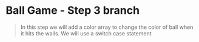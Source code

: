 # Ball Game - Step 3 branch

> In this step we will add a color array to change the color of ball when it hits the walls.
> We will use a switch case statement
